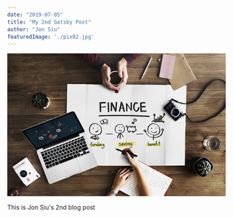 ```yaml
---
date: "2019-07-05"
title: "My 2nd Gatsby Post"
author: "Jon Siu"
featuredImage: './pix02.jpg'
---
```


![helpinggraph](./pix02.jpg)

This is Jon Siu's 2nd blog post